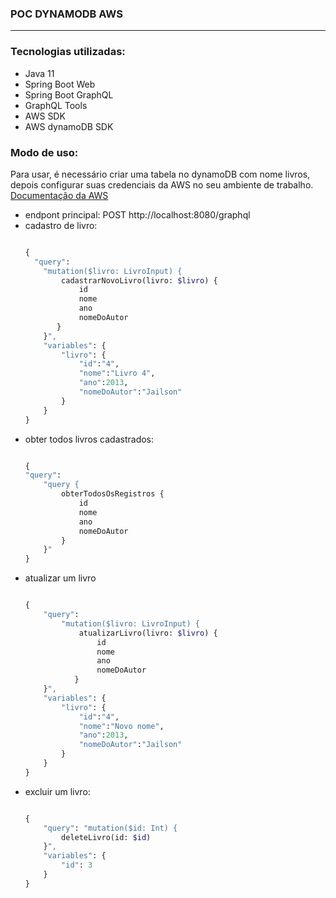### POC DYNAMODB AWS

----

### Tecnologias utilizadas:
* Java 11
* Spring Boot Web
* Spring Boot GraphQL
* GraphQL Tools
* AWS SDK
* AWS dynamoDB SDK

### Modo de uso:

Para usar, é necessário criar uma tabela no dynamoDB com nome livros, depois configurar suas credenciais da AWS no seu ambiente de trabalho.
[Documentação da AWS](https://docs.aws.amazon.com/cli/latest/userguide/cli-configure-files.html)

* endpont principal: POST http://localhost:8080/graphql 
* cadastro de livro:
	```graphql
	
    {
      "query":
        "mutation($livro: LivroInput) { 
    		cadastrarNovoLivro(livro: $livro) {
    			id
    			nome
    			ano
    			nomeDoAutor
    	   }
		}",
        "variables": {
        	"livro": {
        		"id":"4",
        		"nome":"Livro 4",
        		"ano":2013,
        		"nomeDoAutor":"Jailson"
        	}
        }
    }	

	
* obter todos livros cadastrados:
	```graphql

    {
    "query": 
        "query {
            obterTodosOsRegistros {
                id
                nome
                ano
                nomeDoAutor
            }
        }"
    }
	
* atualizar um livro
	```graphql
	
    {
    	"query":
    		"mutation($livro: LivroInput) { 
    			atualizarLivro(livro: $livro) {
    				id
    				nome
    				ano
    				nomeDoAutor
    		   }
    	}",
    	"variables": {
    		"livro": {
    			"id":"4",
    			"nome":"Novo nome",
    			"ano":2013,
    			"nomeDoAutor":"Jailson"
    		}
    	}
    }	


* excluir um livro:
	```graphql

	{
		"query": "mutation($id: Int) {
			deleteLivro(id: $id)
		}",
		"variables": {
			"id": 3
		}
	}

